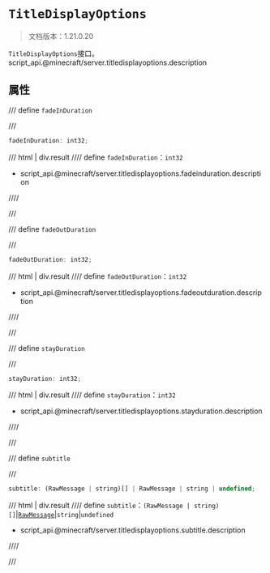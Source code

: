 # `TitleDisplayOptions`

> 文档版本：1.21.0.20

`TitleDisplayOptions`接口。script_api.@minecraft/server.titledisplayoptions.description

## 属性

/// define
`fadeInDuration`


///

```js
fadeInDuration: int32;
```

/// html | div.result
//// define
`fadeInDuration`：`int32`

- script_api.@minecraft/server.titledisplayoptions.fadeinduration.description


////

///


/// define
`fadeOutDuration`


///

```js
fadeOutDuration: int32;
```

/// html | div.result
//// define
`fadeOutDuration`：`int32`

- script_api.@minecraft/server.titledisplayoptions.fadeoutduration.description


////

///


/// define
`stayDuration`


///

```js
stayDuration: int32;
```

/// html | div.result
//// define
`stayDuration`：`int32`

- script_api.@minecraft/server.titledisplayoptions.stayduration.description


////

///


/// define
`subtitle`


///

```js
subtitle: (RawMessage | string)[] | RawMessage | string | undefined;
```

/// html | div.result
//// define
`subtitle`：`(RawMessage | string)[]`|[`RawMessage`](./rawmessage.md)|`string`|`undefined`

- script_api.@minecraft/server.titledisplayoptions.subtitle.description


////

///

